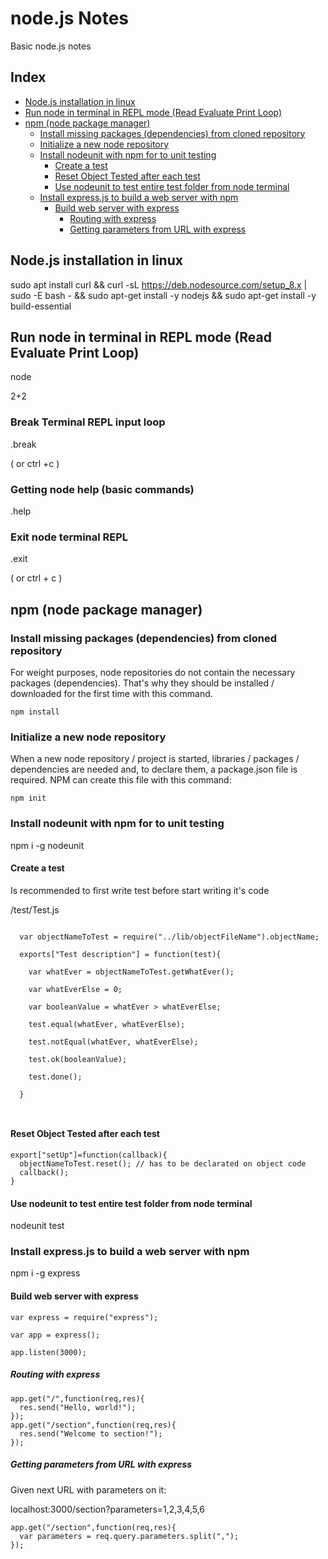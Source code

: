 # node.js Notes
Basic node.js notes

## Index
- [Node.js installation in linux](https://github.com/operezol/nodejs-notes/blob/master/README.md#nodejs-installation-in-linux)
- [Run node in terminal in REPL mode \(Read Evaluate Print Loop\)](https://github.com/operezol/nodejs-notes/blob/master/README.md#run-node-in-terminal-in-repl-mode-read-evaluate-print-loop)
- [npm (node package manager)](https://github.com/operezol/nodejs-notes/blob/master/README.md#npm-node-package-manager)  
  - [Install missing packages (dependencies) from cloned repository](https://github.com/operezol/nodejs-notes/blob/master/README.md#install-missing-packages-dependencies-from-cloned-repository)
  - [Initialize a new node repository](https://github.com/operezol/nodejs-notes/blob/master/README.md#initialize-a-new-node-repository)
  - [Install nodeunit with npm for to unit testing ](https://github.com/operezol/nodejs-notes/blob/master/README.md#install-nodeunit-with-npm-for-to-unit-testing)
    - [Create a test](https://github.com/operezol/nodejs-notes/blob/master/README.md#create-a-test)
    - [Reset Object Tested after each test](https://github.com/operezol/nodejs-notes/blob/master/README.md#reset-object-tested-after-each-test)
    - [Use nodeunit to test entire test folder from node terminal](https://github.com/operezol/nodejs-notes/blob/master/README.md#use-nodeunit-to-test-entire-test-folder-from-node-terminal)
  - [Install express.js to build a web server with npm](https://github.com/operezol/nodejs-notes/blob/master/README.md#install-expressjs-to-build-a-web-server-with-npm)
    - [Build web server with express](https://github.com/operezol/nodejs-notes/blob/master/README.md#build-web-server-with-express)
      - [Routing with express](https://github.com/operezol/nodejs-notes/blob/master/README.md#routing-with-express)
      - [Getting parameters from URL with express](https://github.com/operezol/nodejs-notes/blob/master/README.md#getting-parameters-from-url-with-express)


## Node.js installation in linux

sudo apt install curl && 
curl -sL https://deb.nodesource.com/setup_8.x | sudo -E bash - && 
sudo apt-get install -y nodejs && 
sudo apt-get install -y build-essential

## Run node in terminal in REPL mode (Read Evaluate Print Loop)

node

2+2

### Break Terminal REPL input loop

.break

( or ctrl +c )

### Getting node help (basic commands)

.help

### Exit node terminal REPL

.exit

( or ctrl + c )

## npm (node package manager)

### Install missing packages (dependencies) from cloned repository

For weight purposes, node repositories do not contain the necessary packages (dependencies). That's why they should be installed / downloaded for the first time with this command.

```
npm install
```

### Initialize a new node repository

When a new node repository / project is started, libraries / packages / dependencies are needed and, to declare them, a package.json file is required. NPM can create this file with this command:

```
npm init
```

### Install nodeunit with npm for to unit testing 

npm i -g nodeunit

#### Create a test

Is recommended to first write test before start writing it's code

\/test\/Test\.js

```

  var objectNameToTest = require("../lib/objectFileName").objectName;
  
  exports["Test description"] = function(test){
  
    var whatEver = objectNameToTest.getWhatEver();
    
    var whatEverElse = 0;
    
    var booleanValue = whatEver > whatEverElse;
    
    test.equal(whatEver, whatEverElse);
    
    test.notEqual(whatEver, whatEverElse);
    
    test.ok(booleanValue);
    
    test.done();
    
  }
  
  
```

#### Reset Object Tested after each test
```
export["setUp"]=function(callback){
  objectNameToTest.reset(); // has to be declarated on object code
  callback();
}
```

#### Use nodeunit to test entire test folder from node terminal

nodeunit test

### Install express.js to build a web server with npm

npm i -g express

#### Build web server with express

```
var express = require("express");

var app = express();

app.listen(3000);
```
##### Routing with express

```
app.get("/",function(req,res){
  res.send("Hello, world!");
});
app.get("/section",function(req,res){
  res.send("Welcome to section!");
});

```

##### Getting parameters from URL with express

 Given next URL with parameters on it:
 
 localhost:3000/section?parameters=1,2,3,4,5,6
 
```
app.get("/section",function(req,res){
  var parameters = req.query.parameters.split(",");
});

```


